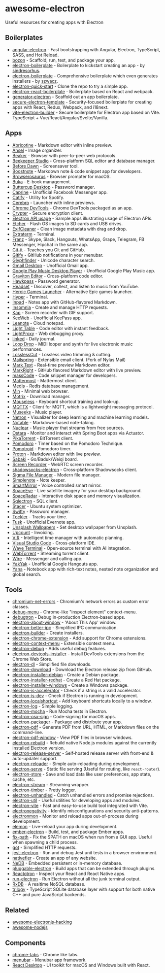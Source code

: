 # awesome-electron

Useful resources for creating apps with Electron

## Boilerplates

- [angular-electron](https://github.com/maximegris/angular-electron) - Fast bootstrapping with Angular, Electron, TypeScript, SASS, and Hot Reload.
- [bozon](https://github.com/railsware/bozon) - Scaffold, run, test, and package your app.
- [electron-boilerplate](https://github.com/sindresorhus/electron-boilerplate) - Boilerplate to kickstart creating an app - by [sindresorhus](http://github.com/sindresorhus).
- [electron-boilerplate](https://github.com/szwacz/electron-boilerplate) - Comprehensive boilerplate which even generates installers - by [szwacz](https://github.com/szwacz).
- [electron-quick-start](https://github.com/electron/electron-quick-start) - Clone the repo to try a simple app.
- [electron-react-boilerplate](https://github.com/chentsulin/electron-react-boilerplate) - Boilerplate based on React and webpack.
- [generator-electron](https://github.com/sindresorhus/generator-electron) - Scaffold out an app boilerplate.
- [secure-electron-template](https://github.com/reZach/secure-electron-template) - Security-focused boilerplate for creating apps with React, Redux, Webpack, and i18next.
- [vite-electron-builder](https://github.com/cawa-93/vite-electron-builder) - Secure boilerplate for Electron app based on Vite. TypeScript + Vue/React/Angular/Svelte/Vanilla.

## Apps

- [Abricotine](https://github.com/brrd/Abricotine) - Markdown editor with inline preview.
- [Ansel](https://github.com/m0g/ansel) - Image organizer.
- [Beaker](https://github.com/beakerbrowser/beaker) - Browser with peer-to-peer web protocols.
- [Beekeeper Studio](https://github.com/beekeeper-studio/beekeeper-studio) - Cross-platform SQL editor and database manager.
- [Before Dawn](https://github.com/muffinista/before-dawn) - Screensaver tool.
- [Boostnote](https://github.com/BoostIO/Boostnote) - Markdown note & code snippet app for developers.
- [Browserosaurus](https://github.com/will-stone/browserosaurus) - Browser prompter for macOS.
- [Buka](https://github.com/oguzhaninan/Buka) - E-book management.
- [Buttercup Desktop](https://github.com/buttercup/buttercup-desktop) - Password manager.
- [Caprine](https://github.com/sindresorhus/caprine) - Unofficial Facebook Messenger app.
- [Catify](https://github.com/MeoBeoI/Catify) - Utility for Spotify.
- [Cerebro](https://github.com/KELiON/cerebro) - Launcher with inline previews.
- [Chrome DevTools](https://github.com/auchenberg/chrome-devtools-app) - Chrome DevTools packaged as an app.
- [Crypter](https://github.com/HR/Crypter) - Secure encryption client.
- [Electron API usage](https://github.com/hokein/electron-sample-apps) - Sample apps illustrating usage of Electron APIs.
- [Etcher](https://github.com/resin-io/etcher) - Flash OS images to SD cards and USB drives.
- [ExifCleaner](https://github.com/szTheory/exifcleaner) - Clean image metadata with drag and drop.
- [Extraterm](https://github.com/sedwards2009/extraterm) - Terminal.
- [Franz](https://github.com/meetfranz/franz) - Skype, Slack, Hangouts, WhatsApp, Grape, Telegram, FB Messenger, Hipchat in the same app.
- [Git-it](https://github.com/jlord/git-it-electron) - Teaches you Git and GitHub.
- [Gitify](https://github.com/manosim/gitify) - GitHub notifications in your menubar.
- [Glyphfinder](https://github.com/ueberdosis/glyphfinder) - Unicode character search.
- [Gmail Desktop](https://github.com/timche/gmail-desktop) - Unofficial Gmail app.
- [Google Play Music Desktop Player](https://github.com/MarshallOfSound/Google-Play-Music-Desktop-Player-UNOFFICIAL-) - Unofficial Google Play Music app.
- [Graviton Editor](https://github.com/Graviton-Code-Editor/Graviton-App) - Cross-platform code editor.
- [Hawkpass](https://github.com/kalpetros/hawkpass) - Password generator.
- [Headset](https://github.com/headsetapp/headset-electron) - Discover, collect, and listen to music from YouTube.
- [Heroic Games Launcher](https://github.com/Heroic-Games-Launcher/HeroicGamesLauncher) - Alternative Epic games launcher.
- [Hyper](https://github.com/zeit/hyper) - Terminal.
- [Inpad](https://github.com/sarah-seo/Inpad) - Notes app with GitHub-flavored Markdown.
- [Insomnia](https://github.com/getinsomnia/insomnia) - Create and manage HTTP requests.
- [Kap](https://github.com/wulkano/kap) - Screen recorder with GIF support.
- [KeeWeb](https://github.com/keeweb/keeweb) - Unofficial KeePass app.
- [Leanote](https://github.com/leanote/desktop-app) - Cloud notepad.
- [Light Table](https://github.com/LightTable/LightTable) - Code editor with instant feedback.
- [LightProxy](https://github.com/alibaba/lightproxy) - Web debugging proxy.
- [linked](https://github.com/lostdesign/linked) - Daily journal.
- [Loop Drop](https://github.com/mmckegg/loop-drop-app) - MIDI looper and synth for live electronic music performances.
- [LosslessCut](https://github.com/mifi/lossless-cut) - Lossless video trimming & cutting.
- [Mailspring](https://github.com/Foundry376/Mailspring) - Extensible email client. (Fork of Nylas Mail)
- [Mark Text](https://github.com/marktext/marktext) - Real-time preview Markdown editor.
- [MarkRight](https://github.com/dvcrn/markright) - GitHub flavored Markdown editor with live preview.
- [massCode](https://github.com/antonreshetov/massCode) - Code snippet manager for developers.
- [Mattermost](https://github.com/mattermost/desktop) - Mattermost client.
- [Medis](https://github.com/luin/medis) - Redis database management.
- [Min](https://github.com/minbrowser/min) - Minimal web browser.
- [Motrix](https://github.com/agalwood/Motrix) - Download manager.
- [Mouseless](https://github.com/ueberdosis/mouseless) - Keyboard shortcut training and look-up.
- [MQTTX](https://github.com/emqx/MQTTX) - Client for MQTT, which is a lightweight messaging protocol.
- [Museeks](https://github.com/KeitIG/museeks) - Music player.
- [Netron](https://github.com/lutzroeder/netron) - Visualizer for deep learning and machine learning models.
- [Notable](https://github.com/fabiospampinato/notable) - Markdown-based note-taking.
- [Nuclear](https://github.com/nukeop/nuclear) - Music player that streams from free sources.
- [Ostara](https://github.com/krud-dev/ostara) - Monitor and interact with Spring Boot apps via Actuator.
- [PikaTorrent](https://github.com/G-Ray/pikatorrent) - BitTorrent client.
- [Pomodoro](https://github.com/G07cha/pomodoro) - Timer based on the Pomodoro Technique.
- [Pomotroid](https://github.com/Splode/pomotroid) - Pomodoro timer.
- [Proton](https://github.com/steventhanna/proton) - Markdown editor with live preview.
- [Sabaki](https://github.com/SabakiHQ/Sabaki) - Go/Baduk/Weiqi board.
- [Screen Recorder](https://github.com/hokein/electron-screen-recorder) - WebRTC screen recorder.
- [shadowsocks-electron](https://github.com/nojsja/shadowsocks-electron) - Cross-platform Shadowsocks client.
- [Sigma File Manager](https://github.com/aleksey-hoffman/sigma-file-manager) - Modern file manager.
- [Simplenote](https://github.com/Automattic/simplenote-electron) - Note keeper.
- [SmartMirror](https://github.com/evancohen/smart-mirror) - Voice controlled smart mirror.
- [SpaceEye](https://github.com/KYDronePilot/SpaceEye) - Live satellite imagery for your desktop background.
- [SpaceRadar](https://github.com/zz85/space-radar) - Interactive disk space and memory visualization.
- [Sqlectron](https://github.com/sqlectron/sqlectron-gui) - SQL client.
- [Stacer](https://github.com/oguzhaninan/Stacer) - Ubuntu system optimizer.
- [Swifty](https://github.com/swiftyapp/swifty) - Password manager.
- [Tockler](https://github.com/MayGo/tockler) - Tracks your time.
- [Tusk](https://github.com/champloohq/tusk) - Unofficial Evernote app.
- [Unsplash Wallpapers](https://github.com/soroushchehresa/unsplash-wallpapers) - Set desktop wallpaper from Unsplash.
- [Upcount](https://github.com/madisvain/upcount) - Invoicing.
- [VIR](https://github.com/TommyX12/VIR) - Intelligent time manager with automatic planning.
- [Visual Studio Code](https://github.com/Microsoft/vscode) - Cross-platform IDE.
- [Wave Terminal](https://github.com/wavetermdev/waveterm) - Open-source terminal with AI integration.
- [WebTorrent](https://github.com/feross/webtorrent-app) - Streaming torrent client.
- [Wire](https://github.com/wireapp/wire-desktop) - Messenger and calling app.
- [YakYak](https://github.com/yakyak/yakyak) - Unofficial Google Hangouts app.
- [Yana](https://github.com/lukasbach/yana) - Notebook app with rich-text notes, nested note organization and global search.

## Tools

- [chromium-net-errors](https://github.com/maxkueng/chromium-net-errors) - Chromium's network errors as custom error classes.
- [debug-menu](https://github.com/parro-it/debug-menu) - Chrome-like "inspect element" context-menu.
- [debugtron](https://github.com/pd4d10/debugtron) - Debug in-production Electron-based apps.
- [electron-about-window](https://github.com/rhysd/electron-about-window) - 'About This App' window.
- [electron-better-ipc](https://github.com/sindresorhus/electron-better-ipc) - Simplified IPC communication.
- [electron-builder](https://github.com/electron-userland/electron-builder) - Create installers.
- [electron-chrome-extension](https://github.com/getstation/electron-chrome-extension) - Add support for Chrome extensions.
- [electron-context-menu](https://github.com/sindresorhus/electron-context-menu) - Extensible context menu.
- [electron-debug](https://github.com/sindresorhus/electron-debug) - Adds useful debug features.
- [electron-devtools-installer](https://github.com/GPMDP/electron-devtools-installer) - Install DevTools extensions from the Chrome Web Store.
- [electron-dl](https://github.com/sindresorhus/electron-dl) - Simplified file downloads.
- [electron-download](https://github.com/electron-userland/electron-download) - Download the Electron release zip from GitHub.
- [electron-installer-debian](https://github.com/unindented/electron-installer-debian) - Create a Debian package.
- [electron-installer-redhat](https://github.com/unindented/electron-installer-redhat) - Create a Red Hat package.
- [electron-installer-windows](https://github.com/unindented/electron-installer-windows) - Create a Windows package.
- [electron-is-accelerator](https://github.com/brrd/electron-is-accelerator) - Check if a string is a valid accelerator.
- [electron-is-dev](https://github.com/sindresorhus/electron-is-dev) - Check if Electron is running in development.
- [electron-localshortcut](https://github.com/parro-it/electron-localshortcut) - Add keyboard shortcuts locally to a window.
- [electron-log](https://github.com/megahertz/electron-log) - Simple logging.
- [electron-mocha](https://github.com/jprichardson/electron-mocha) - Run Mocha tests in Electron.
- [electron-osx-sign](https://github.com/electron-userland/electron-osx-sign) - Code-signing for macOS apps.
- [electron-packager](https://github.com/electron-userland/electron-packager) - Package and distribute your app.
- [electron-pdf](https://github.com/fraserxu/electron-pdf) - Generate PDF from URL, HTML, or Markdown files on the command-line.
- [electron-pdf-window](https://github.com/gerhardberger/electron-pdf-window) - View PDF files in browser windows.
- [electron-rebuild](https://github.com/electron/electron-rebuild) - Rebuild native Node.js modules against the currently installed Electron version.
- [electron-release-server](https://github.com/ArekSredzki/electron-release-server) - Self-hosted release server with front-end & auto-updater support.
- [electron-reloader](https://github.com/sindresorhus/electron-reloader) - Simple auto-reloading during development.
- [electron-serve](https://github.com/sindresorhus/electron-serve) - Static file serving (Useful for routing, like `react-router`).
- [electron-store](https://github.com/sindresorhus/electron-store) - Save and load data like user preferences, app state, cache, etc.
- [electron-stream](https://github.com/juliangruber/electron-stream) - Streaming wrapper.
- [electron-timber](https://github.com/sindresorhus/electron-timber) - Pretty logger.
- [electron-unhandled](https://github.com/sindresorhus/electron-unhandled) - Catch unhandled errors and promise rejections.
- [electron-util](https://github.com/sindresorhus/electron-util) - Useful utilities for developing apps and modules.
- [electron-vite](https://github.com/alex8088/electron-vite) - Fast and easy-to-use build tool integrated with Vite.
- [electronegativity](https://github.com/doyensec/electronegativity) - Identify misconfigurations and security anti-patterns.
- [electronmon](https://github.com/catdad/electronmon) - Monitor and reload apps out-of-process during development.
- [elemon](https://github.com/manidlou/elemon) - Live-reload your app during development.
- [ember-electron](https://github.com/felixrieseberg/ember-electron) - Build, test, and package Ember apps.
- [fix-path](https://github.com/sindresorhus/fix-path) - Fix the $PATH on macOS when run from a GUI app. Useful when spawning a child process.
- [got](https://github.com/sindresorhus/got) - Simplified HTTP requests.
- [jest-electron](https://github.com/hustcc/jest-electron) - Run and debug Jest unit tests in a browser environment.
- [nativefier](https://github.com/jiahaog/nativefier) - Create an app of any website.
- [NeDB](https://github.com/louischatriot/nedb) - Embedded persistent or in-memory database.
- [pluggable-electron](https://github.com/dutchigor/pluggable-electron) - Build apps that can be extended through plugins.
- [Reactotron](https://github.com/reactotron/reactotron) - Inspect your React and React Native apps.
- [run-electron](https://github.com/sindresorhus/run-electron) - Run Electron without all the junk terminal output.
- [RxDB](https://github.com/pubkey/rxdb) - A realtime NoSQL database.
- [trilogy](https://github.com/citycide/trilogy) - TypeScript SQLite database layer with support for both native C++ and pure JavaScript backends.

## Related

- [awesome-electronjs-hacking](https://github.com/doyensec/awesome-electronjs-hacking)
- [awesome-nodejs](https://github.com/sindresorhus/awesome-nodejs)

## Components

- [chrome-tabs](https://github.com/adamschwartz/chrome-tabs) - Chrome like tabs.
- [menubar](https://github.com/maxogden/menubar) - Menubar app framework.
- [React Desktop](https://github.com/gabrielbull/react-desktop) - UI toolkit for macOS and Windows built with React.
